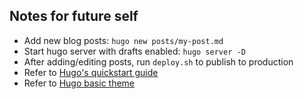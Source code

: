 ## Notes for future self
* Add new blog posts: `hugo new posts/my-post.md`
* Start hugo server with drafts enabled: `hugo server -D`
* After adding/editing posts, run `deploy.sh` to publish to production
* Refer to [Hugo's quickstart guide](https://gohugo.io/getting-started/quick-start/)
* Refer to [Hugo basic theme](https://themes.gohugo.io/hugo-theme-basic/)